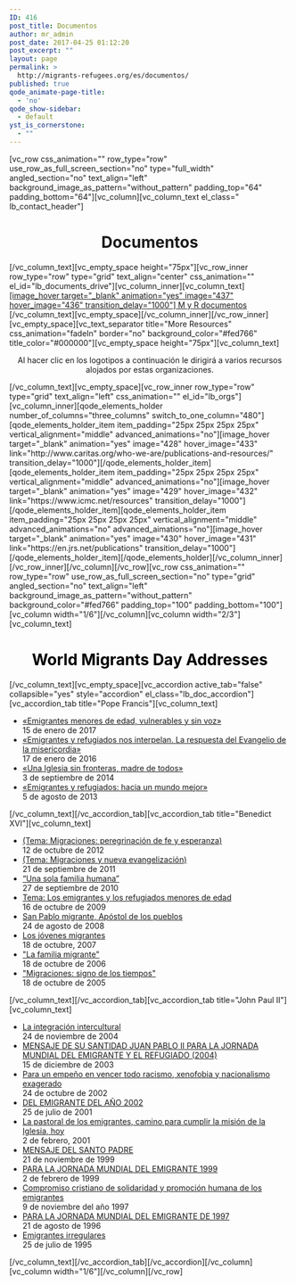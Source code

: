 ```yaml
---
ID: 416
post_title: Documentos
author: mr_admin
post_date: 2017-04-25 01:12:20
post_excerpt: ""
layout: page
permalink: >
  http://migrants-refugees.org/es/documentos/
published: true
qode_animate-page-title:
  - 'no'
qode_show-sidebar:
  - default
yst_is_cornerstone:
  - ""
---
```

[vc_row css_animation="" row_type="row" use_row_as_full_screen_section="no" type="full_width" angled_section="no" text_align="left" background_image_as_pattern="without_pattern" padding_top="64" padding_bottom="64"][vc_column][vc_column_text el_class=" lb_contact_header"]
<h1 style="text-align: center;">Documentos</h1>
[/vc_column_text][vc_empty_space height="75px"][vc_row_inner row_type="row" type="grid" text_align="center" css_animation="" el_id="lb_documents_drive"][vc_column_inner][vc_column_text]
<div class="lb_doc_drive"><a href="https://drive.google.com/drive/folders/0B2AK2bI01BzsbU1sbmhsU3ZXNEE">[image_hover target="_blank" animation="yes" image="437" hover_image="436" transition_delay="1000"]
M y R documentos</a></div>
[/vc_column_text][vc_empty_space][/vc_column_inner][/vc_row_inner][vc_empty_space][vc_text_separator title="More Resources" css_animation="fadeIn" border="no" background_color="#fed766" title_color="#000000"][vc_empty_space height="75px"][vc_column_text]
<p style="text-align: center;">Al hacer clic en los logotipos a continuación le dirigirá a varios recursos alojados por estas organizaciones.</p>
[/vc_column_text][vc_empty_space][vc_row_inner row_type="row" type="grid" text_align="left" css_animation="" el_id="lb_orgs"][vc_column_inner][qode_elements_holder number_of_columns="three_columns" switch_to_one_column="480"][qode_elements_holder_item item_padding="25px 25px 25px 25px" vertical_alignment="middle" advanced_animations="no"][image_hover target="_blank" animation="yes" image="428" hover_image="433" link="http://www.caritas.org/who-we-are/publications-and-resources/" transition_delay="1000"][/qode_elements_holder_item][qode_elements_holder_item item_padding="25px 25px 25px 25px" vertical_alignment="middle" advanced_animations="no"][image_hover target="_blank" animation="yes" image="429" hover_image="432" link="https://www.icmc.net/resources" transition_delay="1000"][/qode_elements_holder_item][qode_elements_holder_item item_padding="25px 25px 25px 25px" vertical_alignment="middle" advanced_animations="no" advanced_aimations="no"][image_hover target="_blank" animation="yes" image="430" hover_image="431" link="https://en.jrs.net/publications" transition_delay="1000"][/qode_elements_holder_item][/qode_elements_holder][/vc_column_inner][/vc_row_inner][/vc_column][/vc_row][vc_row css_animation="" row_type="row" use_row_as_full_screen_section="no" type="grid" angled_section="no" text_align="left" background_image_as_pattern="without_pattern" background_color="#fed766" padding_top="100" padding_bottom="100"][vc_column width="1/6"][/vc_column][vc_column width="2/3"][vc_column_text]
<h1 style="text-align: center;"><span style="color: #000000;">World Migrants Day Addresses</span></h1>
[/vc_column_text][vc_empty_space][vc_accordion active_tab="false" collapsible="yes" style="accordion" el_class="lb_doc_accordion"][vc_accordion_tab title="Pope Francis"][vc_column_text]
<ul>
 	<li><a class="lb_document_li_a" href="https://w2.vatican.va/content/francesco/es/messages/migration/documents/papa-francesco_20160908_world-migrants-day-2017.html">«Emigrantes menores de edad, vulnerables y sin voz»</a>
<div class="lb_document_li_date">15 de enero de 2017</div></li>
 	<li><a class="lb_document_li_a" href="https://w2.vatican.va/content/francesco/es/messages/migration/documents/papa-francesco_20150912_world-migrants-day-2016.html">«Emigrantes y refugiados nos interpelan. La respuesta del Evangelio de la misericordia»</a>
<div class="lb_document_li_date">17 de enero de 2016</div></li>
 	<li><a class="lb_document_li_a" href="https://w2.vatican.va/content/francesco/es/messages/migration/documents/papa-francesco_20140903_world-migrants-day-2015.html">«Una Iglesia sin fronteras, madre de todos»</a>
<div class="lb_document_li_date">3 de septiembre de 2014</div></li>
 	<li><a class="lb_document_li_a" href="https://w2.vatican.va/content/francesco/es/messages/migration/documents/papa-francesco_20130805_world-migrants-day.html">«Emigrantes y refugiados: hacia un mundo mejor»</a>
<div class="lb_document_li_date">5 de agosto de 2013</div></li>
</ul>
[/vc_column_text][/vc_accordion_tab][vc_accordion_tab title="Benedict XVI"][vc_column_text]
<ul>
 	<li><a class="lb_document_li_a" href="http://w2.vatican.va/content/benedict-xvi/es/messages/migration/documents/hf_ben-xvi_mes_20121012_world-migrants-day.html">(Tema: Migraciones: peregrinación de fe y esperanza)</a>
<div class="lb_document_li_date">12 de octubre de 2012</div></li>
 	<li><a class="lb_document_li_a" href="http://w2.vatican.va/content/benedict-xvi/es/messages/migration/documents/hf_ben-xvi_mes_20110921_world-migrants-day.html">(Tema: Migraciones y nueva evangelización)</a>
<div class="lb_document_li_date">21 de septiembre de 2011</div></li>
 	<li><a class="lb_document_li_a" href="http://w2.vatican.va/content/benedict-xvi/es/messages/migration/documents/hf_ben-xvi_mes_20100927_world-migrants-day.html">“Una sola familia humana”</a>
<div class="lb_document_li_date">27 de septiembre de 2010</div></li>
 	<li><a class="lb_document_li_a" href="http://w2.vatican.va/content/benedict-xvi/es/messages/migration/documents/hf_ben-xvi_mes_20091016_world-migrants-day.html">Tema: Los emigrantes y los refugiados menores de edad</a>
<div class="lb_document_li_date">16 de octubre de 2009</div></li>
 	<li><a class="lb_document_li_a" href="http://w2.vatican.va/content/benedict-xvi/es/messages/migration/documents/hf_ben-xvi_mes_20080824_world-migrants-day.html">San Pablo migrante, Apóstol de los pueblos</a>
<div class="lb_document_li_date">24 de agosto de 2008</div></li>
 	<li><a class="lb_document_li_a" href="http://w2.vatican.va/content/benedict-xvi/es/messages/migration/documents/hf_ben-xvi_mes_20071018_world-migrants-day.html">Los jóvenes migrantes</a>
<div class="lb_document_li_date">18 de octubre, 2007</div></li>
 	<li><a class="lb_document_li_a" href="http://w2.vatican.va/content/benedict-xvi/es/messages/migration/documents/hf_ben-xvi_mes_20061018_world-migrants-day.html">"La familia migrante"</a>
<div class="lb_document_li_date">18 de octubre de 2006</div></li>
 	<li><a class="lb_document_li_a" href="http://w2.vatican.va/content/benedict-xvi/es/messages/migration/documents/hf_ben-xvi_mes_20051018_world-migrants-day.html">"Migraciones: signo de los tiempos"</a>
<div class="lb_document_li_date">18 de octubre de 2005</div></li>
</ul>
[/vc_column_text][/vc_accordion_tab][vc_accordion_tab title="John Paul II"][vc_column_text]
<ul>
 	<li><a class="lb_document_li_a" href="http://w2.vatican.va/content/john-paul-ii/es/messages/migration/documents/hf_jp-ii_mes_20041124_world-migration-day-2005.html">La integración intercultural</a>
<div class="lb_document_li_date">24 de noviembre de 2004</div></li>
 	<li><a class="lb_document_li_a" href="http://w2.vatican.va/content/john-paul-ii/es/messages/migration/documents/hf_jp-ii_mes_20031223_world-migration-day-2004.html">MENSAJE DE SU SANTIDAD JUAN PABLO II PARA LA JORNADA MUNDIAL DEL EMIGRANTE Y EL REFUGIADO (2004)</a>
<div class="lb_document_li_date">15 de diciembre de 2003</div></li>
 	<li><a class="lb_document_li_a" href="http://w2.vatican.va/content/john-paul-ii/es/messages/migration/documents/hf_jp-ii_mes_20021202_world-migration-day-2003.html">Para un empeño en vencer todo racismo, xenofobia y nacionalismo exagerado</a>
<div class="lb_document_li_date">24 de octubre de 2002</div></li>
 	<li><a class="lb_document_li_a" href="http://w2.vatican.va/content/john-paul-ii/es/messages/migration/documents/hf_jp-ii_mes_20011018_world-migration-day-2002.html">DEL EMIGRANTE DEL AÑO 2002</a>
<div class="lb_document_li_date">25 de julio de 2001</div></li>
 	<li><a class="lb_document_li_a" href="http://w2.vatican.va/content/john-paul-ii/es/messages/migration/documents/hf_jp-ii_mes_20010213_world-migration-day-2001.html">La pastoral de los emigrantes, camino para cumplir la misión de la Iglesia, hoy</a>
<div class="lb_document_li_date">2 de febrero, 2001</div></li>
 	<li><a class="lb_document_li_a" href="http://w2.vatican.va/content/john-paul-ii/es/messages/migration/documents/hf_jp-ii_mes_21111999_world-migration-day-2000.html">MENSAJE DEL SANTO PADRE</a>
<div class="lb_document_li_date">21 de noviembre de 1999</div></li>
 	<li><a class="lb_document_li_a" href="http://w2.vatican.va/content/john-paul-ii/es/messages/migration/documents/hf_jp-ii_mes_22021999_world-migration-day-1999.html">PARA LA JORNADA MUNDIAL DEL EMIGRANTE 1999</a>
<div class="lb_document_li_date">2 de febrero de 1999</div></li>
 	<li><a class="lb_document_li_a" href="http://w2.vatican.va/content/john-paul-ii/es/messages/migration/documents/hf_jp-ii_mes_09111997_world-migration-day-1998.html">Compromiso cristiano de solidaridad y promoción humana de los emigrantes</a>
<div class="lb_document_li_date">9 de noviembre del año 1997</div></li>
 	<li><a class="lb_document_li_a" href="http://w2.vatican.va/content/john-paul-ii/es/messages/migration/documents/hf_jp-ii_mes_26081996_world-migration-day.html">PARA LA JORNADA MUNDIAL DEL EMIGRANTE DE 1997</a>
<div class="lb_document_li_date">21 de agosto de 1996</div></li>
 	<li><a class="lb_document_li_a" href="http://w2.vatican.va/content/john-paul-ii/es/messages/migration/documents/hf_jp-ii_mes_25071995_undocumented_migrants.html">Emigrantes irregulares</a>
<div class="lb_document_li_date">25 de julio de 1995</div></li>
</ul>
[/vc_column_text][/vc_accordion_tab][/vc_accordion][/vc_column][vc_column width="1/6"][/vc_column][/vc_row]